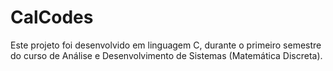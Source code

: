 # CalCodes

Este projeto foi desenvolvido em linguagem C, durante o primeiro semestre do curso de Análise e Desenvolvimento de Sistemas (Matemática Discreta).

